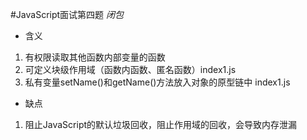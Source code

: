 #JavaScript面试第四题
*闭包* 
- 含义
1. 有权限读取其他函数内部变量的函数
2. 可定义块级作用域（函数内函数、匿名函数）index1.js
3. 私有变量setName()和getName()方法放入对象的原型链中 index1.js

- 缺点
1. 阻止JavaScript的默认垃圾回收，阻止作用域的回收，会导致内存泄漏

